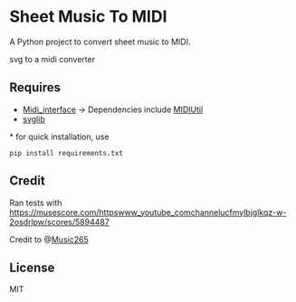 # Sheet Music To MIDI

A Python project to convert sheet music to MIDI. 

svg to a midi converter



## Requires

* [Midi_interface](https://github.com/Zeyu-Li/Midi_interface) -> Dependencies include [MIDIUtil](https://pypi.org/project/MIDIUtil/)
* [svglib](https://pypi.org/project/svglib/)



\* for quick installation, use 

```shell
pip install requirements.txt
```



## Credit

Ran tests with https://musescore.com/httpswww_youtube_comchannelucfmylbjglkqz-w-2osdrlpw/scores/5894487

Credit to @[Music265](https://musescore.com/httpswww_youtube_comchannelucfmylbjglkqz-w-2osdrlpw)



## License

MIT

